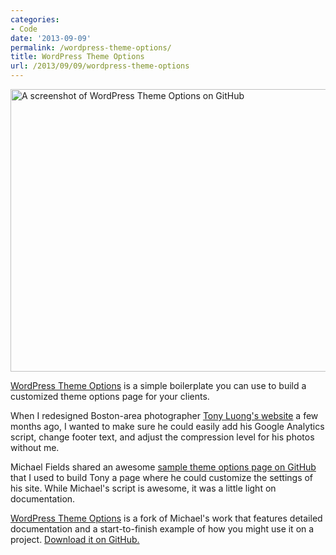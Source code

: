 ```yaml
---
categories:
- Code
date: '2013-09-09'
permalink: /wordpress-theme-options/
title: WordPress Theme Options
url: /2013/09/09/wordpress-theme-options
---
```


<img src="https://gomakethings.com/wp-content/uploads/2013/09/wp-theme-options.jpg" alt="A screenshot of WordPress Theme Options on GitHub" width="640" height="452" class="aligncenter size-full wp-image-4868" />

<a href="http://cferdinandi.github.io/wp-theme-options/">WordPress Theme Options</a> is a simple boilerplate you can use to build a customized theme options page for your clients.
<!--more-->
When I redesigned Boston-area photographer <a href="http://www.tonyluong.com/">Tony Luong's website</a> a few months ago, I wanted to make sure he could easily add his Google Analytics script, change footer text, and adjust the compression level for his photos without me.

Michael Fields shared an awesome <a href="https://gist.github.com/mfields/4678999">sample theme options page on GitHub</a> that I used to build Tony a page where he could customize the settings of his site. While Michael's script is awesome, it was a little light on documentation.

<a href="http://cferdinandi.github.io/wp-theme-options/">WordPress Theme Options</a> is a fork of Michael's work that features detailed documentation and a start-to-finish example of how you might use it on a project. <a href="http://cferdinandi.github.io/wp-theme-options/">Download it on GitHub.</a>